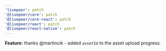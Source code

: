 ```yaml
---
'livepeer': patch
'@livepeer/core': patch
'@livepeer/core-react': patch
'@livepeer/react': patch
'@livepeer/react-native': patch
---
```


**Feature:** thanks @martincik - added `assetId` to the asset upload progress.
